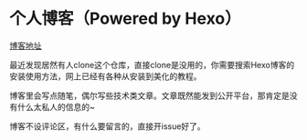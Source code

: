 # 个人博客（Powered by Hexo）

[博客地址](https://oscarcx123.github.io/)

最近发现居然有人clone这个仓库，直接clone是没用的，你需要搜索Hexo博客的安装使用方法，网上已经有各种从安装到美化的教程。

博客里会写点随笔，偶尔写些技术类文章。文章既然能发到公开平台，那肯定是没有什么太私人的信息的~

博客不设评论区，有什么要留言的，直接开issue好了。